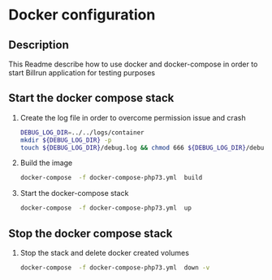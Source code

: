 # Docker configuration

## Description

This Readme describe how to use docker and docker-compose  in order to start Billrun application for testing purposes

## Start the docker compose stack

1. Create the log file in order to overcome permission issue and crash

    ```bash
    DEBUG_LOG_DIR=../../logs/container
    mkdir ${DEBUG_LOG_DIR} -p
    touch ${DEBUG_LOG_DIR}/debug.log && chmod 666 ${DEBUG_LOG_DIR}/debug.log
    ```

1. Build the image

    ```bash
    docker-compose  -f docker-compose-php73.yml  build
    ```

1. Start the docker-compose stack

    ```bash
    docker-compose  -f docker-compose-php73.yml  up
    ```

## Stop the docker compose stack

1. Stop the stack and delete docker created volumes

    ```bash
    docker-compose  -f docker-compose-php73.yml  down -v
    ```